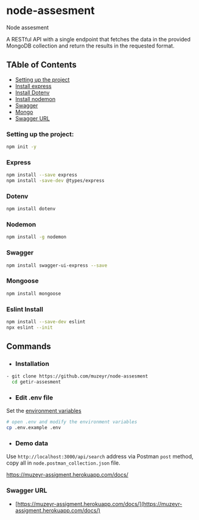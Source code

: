 # node-assesment
Node assesment

A RESTful API with a single endpoint that fetches the data in the provided MongoDB collection and return the results in the requested format.

## TAble of Contents
- [Setting up the project](#setting-up)
- [Install express](#express-install)
- [Install Dotenv](#dotenv-install)
- [Install nodemon](#nodemon-install)
- [Swagger ](#swagger-install)
- [Mongo ](#mongodb-install)
- [Swagger URL ](#swagger-url)


### Setting up the project:
```bash
npm init -y
```
### Express 
```bash
npm install --save express
npm install -save-dev @types/express

```
### Dotenv 
```bash
npm install dotenv
```
### Nodemon 
```bash
npm install -g nodemon
```

### Swagger 
```bash
npm install swagger-ui-express --save
```

### Mongoose 
```bash
npm install mongoose
```

### Eslint Install
```bash
npm install --save-dev eslint
npx eslint --init
```


## Commands


* ### Installation
```bash
- git clone https://github.com/muzeyr/node-assesment
  cd getir-assesment
```

* ### Edit .env file
Set the  [ environment variables](#environment-variables) 

```bash
# open .env and modify the environment variables 
cp .env.example .env
```

* ### Demo data
Use `http://localhost:3000/api/search` address via Postman `post` method, copy all in `node.postman_collection.json` file.



https://muzeyr-assigment.herokuapp.com/docs/

### Swagger URL

* [https://muzeyr-assigment.herokuapp.com/docs/](https://muzeyr-assigment.herokuapp.com/docs/)

